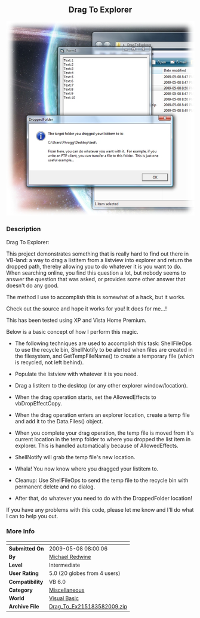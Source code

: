 ﻿<div align="center">

## Drag To Explorer

<img src="PIC200958756384430.jpg">
</div>

### Description

Drag To Explorer:

This project demonstrates something that is really hard to find out there in VB-land: a way to drag a listitem from a listview into explorer and return the dropped path, thereby allowing you to do whatever it is you want to do. When searching online, you find this question a lot, but nobody seems to answer the question that was asked, or provides some other answer that doesn't do any good.

The method I use to accomplish this is somewhat of a hack, but it works.

Check out the source and hope it works for you! It does for me...!

This has been tested using XP and Vista Home Premium.

Below is a basic concept of how I perform this magic.

* The following techniques are used to accomplish this task: ShellFileOps to use the recycle bin, ShellNotify to be alerted when files are created in the filesystem, and GetTempFileName() to create a temporary file (which is recycled, not left behind).

* Populate the listview with whatever it is you need.

* Drag a listitem to the desktop (or any other explorer window/location).

* When the drag operation starts, set the AllowedEffects to vbDropEffectCopy.

* When the drag operation enters an explorer location, create a temp file and add it to the Data.Files() object.

* When you complete your drag operation, the temp file is moved from it's current location in the temp folder to where you dropped the list item in explorer. This is handled automatically because of AllowedEffects.

* ShellNotify will grab the temp file's new location.

* Whala! You now know where you dragged your listitem to.

* Cleanup: Use ShellFileOps to send the temp file to the recycle bin with permanent delete and no dialog.

* After that, do whatever you need to do with the DroppedFolder location!

If you have any problems with this code, please let me know and I'll do what I can to help you out.
 
### More Info
 


<span>             |<span>
---                |---
**Submitted On**   |2009-05-08 08:00:06
**By**             |[Michael Redwine](https://github.com/Planet-Source-Code/PSCIndex/blob/master/ByAuthor/michael-redwine.md)
**Level**          |Intermediate
**User Rating**    |5.0 (20 globes from 4 users)
**Compatibility**  |VB 6\.0
**Category**       |[Miscellaneous](https://github.com/Planet-Source-Code/PSCIndex/blob/master/ByCategory/miscellaneous__1-1.md)
**World**          |[Visual Basic](https://github.com/Planet-Source-Code/PSCIndex/blob/master/ByWorld/visual-basic.md)
**Archive File**   |[Drag\_To\_Ex215183582009\.zip](https://github.com/Planet-Source-Code/michael-redwine-drag-to-explorer__1-72074/archive/master.zip)








